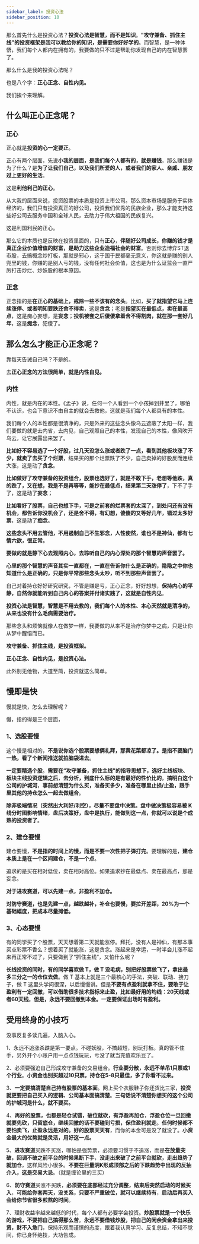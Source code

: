 ```yaml
---
sidebar_label: 投资心法
sidebar_position: 10
---
```



那么首先什么是投资心法？**投资心法是智慧，而不是知识**。**"攻守兼备、抓住主线"的投资框架是我可以教给你的知识，是需要你好好学的**。而智慧，是一种体悟，我们每个人都内在拥有的，我要做的只不过是帮助你发现自己的内在智慧罢了。

那么什么是我的投资心法呢？

也是八个字：**正心正念、自性内见。**

我们挨个来理解。

## 什么叫正心正念呢？

### 正心

正心就是**投资的心一定要正**。

正心有两个层面，先说**小我的层面，是我们每个人都有的，就是赚钱**，那么赚钱是为了什么？是**为了让我们自己，以及我们所爱的人，或者我们的家人、亲戚、朋友过上更好的生活**。

这是**利他利己的正心**。

从大我的层面来说，投资股票的本质是投资上市公司。那么资本市场是服务于实体经济的，我们只有投资真正的好公司，投资我们优秀的民族企业，那么才能支持这些好公司去服务中国和全球人民，去助力于伟大祖国的民族复兴。

这是利国利民的正心。

那么它的本质也是反映在投资里面的，只有**正心**，**伴随好公司成长，你赚的钱才是真正企业价值增值的财富，是助力这些企业造福社会的财富**。否则你去博弈ST退市股，去搞概念炒打板，那就是邪心，这于国于民都毫无意义，你这就是赚的别人兜里的钱，你赚的是别人亏的钱，没有任何社会价值，这也是为什么证监会一直严厉打击炒烂、炒妖股的根本原因。

### 正念

正念指的是**在正心的基础上，戒除一些不该有的念头**。比如，**买了就指望它马上连续涨停、或者明知要跌还舍不得卖**，这是**贪念**；老是**指望买在最低点，卖在最高点**，这是痴心妄想，是**妄念**；**投机被套之后傻傻拿着舍不得割肉，就在那一套好几年**，这是**痴念**，犯傻了。 

## 那么怎么才能正心正念呢？

靠每天告诫自己吗？不是的。

去**正心正念的方法很简单，就是内性自见。**

### 内性

内性，就是内在的本性。《孟子》说，任何一个人看到一个小孩掉到井里了，哪怕不认识，也会下意识不由自主的就会去救他，这就是我们每个人都具有的本性。

我们每个人的本性都是很清净的，只是外来的这些念头像乌云遮蔽了太阳一样，我们要做的就是去内省，去内见，自己观照自己的本性，发现自己的本性，像风吹开乌云，让它展露出来罢了。

**比如好不容易选了一个好股，过几天没怎么涨或者跌了一点，看到其他板块涨了不少，就卖了去买了个烂票**，结果买的那个烂票跌了不少，自己卖掉的好股反而连续大涨，这是动了**贪念**。

**比如做好了攻守兼备的投资组合，股票也选好了，就是不敢下手，老想等他跌，真的跌了，又在想，我是不是再等等，能抄在最低点，结果第二天涨停了**，下不了手了，这是动了**妄念**；

**比如看好了股票，自己也想下手，可是之前套的烂票套的太深了，到处问还有没有机会，都告诉你没机会了，还是舍不得，有幻想，傻傻的又等好几年，错过太多好票**，这是动了**痴念**。

**这些念头不用去管他，不用遏制自己不生邪念，人性使然，谁也不是神仙，都有七情六欲，很正常。**

**要做的就是静下心去观照内心，去聆听自己的内心深处的那个智慧的声音罢了。**

**心里的那个智慧的声音其实一直都在，一直在告诉你什么是正确的，隐隐之中你也知道什么是正确的，只是你平常那些念头太吵，听不到那些声音罢了。**

自己对着持仓好好研究研究，不管是赚是亏，正心正念，好好想想，**保持内心的平静，自然你就能听到自己内心的答案并付诸实践了，这就是自性内见**。

**投资心法是智慧，智慧是不用去教的，我们每个人的本性、本心天然就是清净的，从来也没有什么毛病需要治疗。**

那些念头和烦恼就像人在做梦一样，我要做的从来不是治疗你梦中之病，只是让你从梦中醒悟而已。

**攻守兼备、抓住主线，是投资框架。**

**正心正念、自性内见，是投资心法。**

此外别无他物，大道至简，投资就这么简单。


## 慢即是快

慢就是快，怎么去理解呢？

慢，指的得是三个层面，

### 1、选股要慢

这个慢是相对的，**不是说你选个股票要想俩礼拜，那黄花菜都凉了。是指不要脑门一热，看了个新闻推送就拍脑袋进去**。

**一定要精选个股**。**需要在“攻守兼备，抓住主线”的指导思想下，选好主线板块、板块主线投资逻辑之后**，**去分析，到底什么标的是有最好的性价比的**，**搞明白这个公司的护城河**，**事前想清楚为什么买，准备买多少，准备在哪里止损/止盈，跟手里其他的持仓怎么一起去做组合**。

**除非极端情况（突然出大利好/利空），尽量不要盘中决策。盘中做决策极容易被 K 线分时图影响情绪**，**盘后决策好，盘中是执行，能做到这一点，你就可以说是个成熟的投资者了**。

### 2、建仓要慢

建仓要慢，**不是指的时间上的慢，而是不要一次性把子弹打完**。要理解的是，**建仓本质上是在一个区间建仓，不是一个点**。

追求的是买在相对低位，卖在相对高位。如果追求抄在最低点、卖在最高点，那是妄念。

**对于进攻赛道，可以先建一点，非盈利不加仓。**

**对防守赛道，也是先建一点，越跌越补，补仓也要慢，要拉开差距，20%为一个基础幅度，把成本尽量摊低。**

### 3、心态要慢

有的同学买了个股票，天天想着第二天就能涨停。拜托，没有人是神仙，有那本事买点彩票不香么？想着买了就能涨，这是贪念。涨起来是幸运，一时半会儿涨不起来再正常不过了，只要做到了“抓住主线”，又怕什么呢？

**长线投资的同时，有的同学喜欢做 T，做 T 没毛病，别把好股票做飞了，拿出最多三分之一的仓位去做**。做 T 基本上就是三个最核心的手法，突破、联动、接刀子，做 T 这里头学问很深，以后慢慢讲。但是**不要有点盈利就拿不住，要敢于让盈利有一定回撤**，**可以借助很多技术指标来止盈，比如最好用的均线：20天线或者60天线**。**但是，永远不要回撤到本金。一定要保证出场时有盈利。**


## 受用终身的小技巧

没事反复多读几遍，入脑入心。

1、永远不追涨杀跌是第一要点。不碰妖股，不搞超短，别玩打板。真的管不住手，另外开个小账户用一点点钱玩玩，亏没了就当充值欢乐豆了。

2、必须要强迫自己形成攻守兼备的交易组合。**行业要分散，永远不单吊1只票或1个行业**。**小资金也别买超过10只票，持仓在5-8只最佳，多了你看不过来。**

3、**一定要搞清楚自己持有股票的基本面**。网上买个衣服鞋子你还货比三家，**投资就更要把自己买入的逻辑、公司基本面搞清楚**。**三句话说不清楚你想买的这个公司的护城河是什么，就不要买。**

4、**再好的股票，也都是轻仓试错，破位就砍，有浮盈再加仓**，**浮盈仓位一旦回撤就要先砍，只留底仓，继续回撤的话不要碰到亏损，保住盈利就走**。**任何时候都不要怕卖飞，止盈永远是对的。好的股票天天有**，而你的本金可是没了就没了。**小资金最大的优势就是灵活，用好这一点。**

5、**进攻赛道**买跌不买涨，哪怕是强势票，必须要习惯于不追涨，而是**在放量突破，回调不破之前平台的时候果断下手**，**没走出来破了之前平台就砍，走出趋势了就加仓**，这样风险小很多。**不要在巨量阴K形成顶部之后的下跌趋势中出现的反抽介入，这是交易大忌**。（就是缠论里的三买）

6、**防守赛道**买涨不买跌，**必须要在底部经过充分调整，结束后突然启动的时候买入**，**可能给你套两天，没关系，只要不严重破位，就可以继续持有**，**启动后再买入会给你节省很多煎熬的时间**。

7、理财收益率越来越低的时代，每个人都有必要学会投资。**炒股票就是一个快乐的游戏，不要把自己搞得那么苦**。**永远不要借钱炒股，把自己的闲余资金拿出来投资，财不入急门**，保持乐观而谨慎的态度，跟着我认真学习、反复总结，不知不觉间，你已身怀绝技，大功告成。


